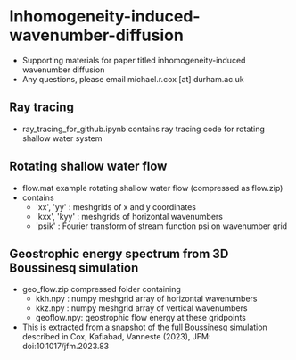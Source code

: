 # Inhomogeneity-induced-wavenumber-diffusion
- Supporting materials for paper titled inhomogeneity-induced wavenumber diffusion
- Any questions, please email michael.r.cox [at] durham.ac.uk

## Ray tracing
- ray_tracing_for_github.ipynb contains ray tracing code for rotating shallow water system

## Rotating shallow water flow
- flow.mat example rotating shallow water flow (compressed as flow.zip)
- contains
  - 'xx', 'yy' : meshgrids of x and y coordinates
  - 'kxx', 'kyy' : meshgrids of horizontal wavenumbers
  - 'psik' : Fourier transform of stream function psi on wavenumber grid

## Geostrophic energy spectrum from 3D Boussinesq simulation
- geo_flow.zip compressed folder containing
  - kkh.npy : numpy meshgrid array of horizontal wavenumbers
  - kkz.npy : numpy meshgrid array of vertical wavenumbers
  - geoflow.npy: geostrophic flow energy at these gridpoints
- This is extracted from a snapshot of the full Boussinesq simulation described in Cox, Kafiabad, Vanneste (2023), JFM: doi:10.1017/jfm.2023.83
